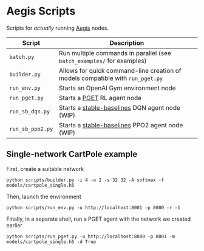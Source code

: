 # Aegis Scripts
Scripts for *actually* running [Aegis](https://github.com/tehZevo/aegis-core) nodes.

|Script|Description|
|---|---|
|`batch.py`| Run multiple commands in parallel (see `batch_examples/` for examples)|
|`builder.py`| Allows for quick command-line creation of models compatible with `run_pget.py`|
|`run_env.py`| Starts an OpenAI Gym environment node|
|`run_pget.py`| Starts a [PGET](https://github.com/tehZevo/pget) RL agent node|
|`run_sb_dqn.py`| Starts a [stable-baselines](https://github.com/hill-a/stable-baselines) DQN agent node (WIP)|
|`run_sb_ppo2.py`| Starts a [stable-baselines](https://github.com/hill-a/stable-baselines) PPO2 agent node (WIP)|

## Single-network CartPole example
First, create a suitable network
```
python scripts/builder.py -i 4 -o 2 -s 32 32 -A softmax -f models/cartpole_single.h5
```
Then, launch the environment
```
python scripts/run_env.py -u http://localhost:8001 -p 8000 -r -1
```
Finally, in a separate shell, run a PGET agent with the network we created earlier
```
python scripts/run_pget.py -u http://localhost:8000 -p 8001 -m models/cartpole_single.h5 -d True
```

